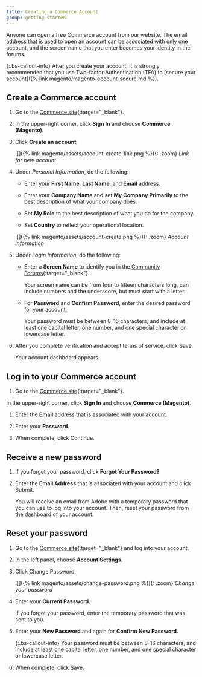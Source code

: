 ```yaml
---
title: Creating a Commerce Account
group: getting-started
---
```


Anyone can open a free Commerce account from our website. The email address that is used to open an account can be associated with only one account, and the screen name that you enter becomes your identity in the forums.

{:.bs-callout-info}
After you create your account, it is strongly recommended that you use Two-factor Authentication (TFA) to [secure your account]({% link magento/magento-account-secure.md %}).

## Create a Commerce account

1. Go to the [Commerce site][1]{:target="_blank"}.

1. In the upper-right corner, click **Sign In** and choose **Commerce (Magento)**.

1. Click **Create an account**.

   ![]({% link magento/assets/account-create-link.png %}){: .zoom}
   _Link for new account_

1. Under _Personal Information_, do the following:

   - Enter your **First Name**, **Last Name**, and **Email** address.

   - Enter your **Company Name** and set **My Company Primarily** to the best description of what your company does.

   - Set **My Role** to the best description of what you do for the company.

   - Set **Country** to reflect your operational location.

   ![]({% link magento/assets/account-create.png %}){: .zoom}
   _Account information_

1. Under _Login Information_, do the following:

   - Enter a **Screen Name** to identify you in the [Community Forums][2]{:target="_blank"}.

      Your screen name can be from four to fifteen characters long, can include numbers and the underscore, but must start with a letter.

   - For **Password** and **Confirm Password**, enter the desired password for your account.

      Your password must be between 8-16 characters, and include at least one capital letter, one number, and one special character or lowercase letter.

1. After you complete verification and accept terms of service, click <span class="btn">Save</span>.

   Your account dashboard appears.

## Log in to your Commerce account

1. Go to the [Commerce site][1]{:target="_blank"}.

In the upper-right corner, click **Sign In** and choose **Commerce (Magento)**.

1. Enter the **Email** address that is associated with your account.

1. Enter your **Password**.

1. When complete, click <span class="btn">Continue</span>.

## Receive a new password

1. If you forget your password, click **Forgot Your Password?**

1. Enter the **Email Address** that is associated with your account and click <span class="btn">Submit</span>.

   You will receive an email from Adobe with a temporary password that you can use to log into your account. Then, reset your password from the dashboard of your account.

## Reset your password

1. Go to the [Commerce site][1]{:target="_blank"} and log into your account.

1. In the left panel, choose **Account Settings**.

1. Click <span class="btn">Change Password</span>.

   ![]({% link magento/assets/change-password.png %}){: .zoom}
   _Change your password_

1. Enter your **Current Password**.

   If you forgot your password, enter the temporary password that was sent to you.

1. Enter your **New Password** and again for **Confirm New Password**.

   {:.bs-callout-info}
   Your password must be between 8-16 characters, and include at least one capital letter, one number, and one special character or lowercase letter.

1. When complete, click <span class="btn">Save</span>.

[1]: https://business.adobe.com/products/magento/magento-commerce.html
[2]: https://community.magento.com/
